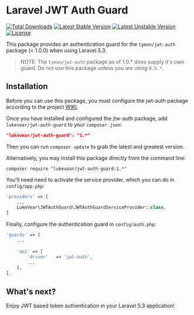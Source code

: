 # Laravel JWT Auth Guard

[![Total Downloads](https://poser.pugx.org/lukevear/jwt-auth-guard/d/total.svg)](https://packagist.org/packages/lukevear/jwt-auth-guard)
[![Latest Stable Version](https://poser.pugx.org/lukevear/jwt-auth-guard/v/stable.svg)](https://packagist.org/packages/lukevear/jwt-auth-guard)
[![Latest Unstable Version](https://poser.pugx.org/lukevear/jwt-auth-guard/v/unstable.svg)](https://packagist.org/packages/lukevear/jwt-auth-guard)
[![License](https://poser.pugx.org/lukevear/jwt-auth-guard/license.svg)](https://packagist.org/packages/lukevear/jwt-auth-guard)

This package provides an authentication guard for the `tymon/jwt-auth` package (< 1.0.0) when using Laravel 5.3.
 
> NOTE: The `tymon/jwt-auth` package as of 1.0.* does supply it's own guard. Do not use this package unless you are using `0.5.*`.

## Installation

Before you can use this package, you must configure the jwt-auth package according to the project [WIKI](https://github.com/tymondesigns/jwt-auth/wiki/Installation).
 

Once you have installed and configured the jtw-auth package, add `lukevear/jwt-auth-guard` to your `composer.json`:

```json
"lukevear/jwt-auth-guard": "1.*"
```
    
Then you can run `composer update` to grab the latest and greatest version.

Alternatively, you may install this package directly from the command line:

```shell
composer require "lukevear/jwt-auth-guard:1.*"
```

You'll need need to activate the service provider, which you can do in `config/app.php`:

```php
'providers' => [
    ...
    LukeVear\JWTAuthGuard\JWTAuthGuardServiceProvider::class,
]
```

Finally, configure the authentication guard in `config/auth.php`:

```php
'guards' => [
    ...
    
    'api' => [
        'driver'   => 'jwt-auth',
        ...
    ],
],
```

## What's next?
Enjoy JWT based token authentication in your Laravel 5.3 application!